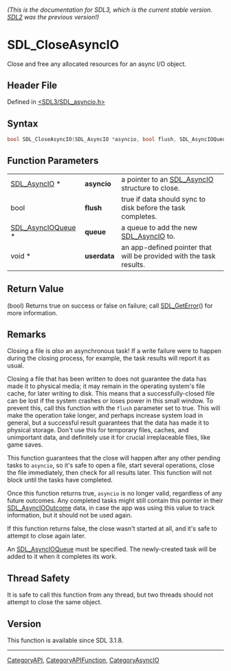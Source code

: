 ###### (This is the documentation for SDL3, which is the current stable version. [SDL2](https://wiki.libsdl.org/SDL2/) was the previous version!)
# SDL_CloseAsyncIO

Close and free any allocated resources for an async I/O object.

## Header File

Defined in [<SDL3/SDL_asyncio.h>](https://github.com/libsdl-org/SDL/blob/main/include/SDL3/SDL_asyncio.h)

## Syntax

```c
bool SDL_CloseAsyncIO(SDL_AsyncIO *asyncio, bool flush, SDL_AsyncIOQueue *queue, void *userdata);
```

## Function Parameters

|                                        |              |                                                                     |
| -------------------------------------- | ------------ | ------------------------------------------------------------------- |
| [SDL_AsyncIO](SDL_AsyncIO) *           | **asyncio**  | a pointer to an [SDL_AsyncIO](SDL_AsyncIO) structure to close.      |
| bool                                   | **flush**    | true if data should sync to disk before the task completes.         |
| [SDL_AsyncIOQueue](SDL_AsyncIOQueue) * | **queue**    | a queue to add the new [SDL_AsyncIO](SDL_AsyncIO) to.               |
| void *                                 | **userdata** | an app-defined pointer that will be provided with the task results. |

## Return Value

(bool) Returns true on success or false on failure; call
[SDL_GetError](SDL_GetError)() for more information.

## Remarks

Closing a file is _also_ an asynchronous task! If a write failure were to
happen during the closing process, for example, the task results will
report it as usual.

Closing a file that has been written to does not guarantee the data has
made it to physical media; it may remain in the operating system's file
cache, for later writing to disk. This means that a successfully-closed
file can be lost if the system crashes or loses power in this small window.
To prevent this, call this function with the `flush` parameter set to true.
This will make the operation take longer, and perhaps increase system load
in general, but a successful result guarantees that the data has made it to
physical storage. Don't use this for temporary files, caches, and
unimportant data, and definitely use it for crucial irreplaceable files,
like game saves.

This function guarantees that the close will happen after any other pending
tasks to `asyncio`, so it's safe to open a file, start several operations,
close the file immediately, then check for all results later. This function
will not block until the tasks have completed.

Once this function returns true, `asyncio` is no longer valid, regardless
of any future outcomes. Any completed tasks might still contain this
pointer in their [SDL_AsyncIOOutcome](SDL_AsyncIOOutcome) data, in case the
app was using this value to track information, but it should not be used
again.

If this function returns false, the close wasn't started at all, and it's
safe to attempt to close again later.

An [SDL_AsyncIOQueue](SDL_AsyncIOQueue) must be specified. The
newly-created task will be added to it when it completes its work.

## Thread Safety

It is safe to call this function from any thread, but two threads should
not attempt to close the same object.

## Version

This function is available since SDL 3.1.8.

----
[CategoryAPI](CategoryAPI), [CategoryAPIFunction](CategoryAPIFunction), [CategoryAsyncIO](CategoryAsyncIO)

